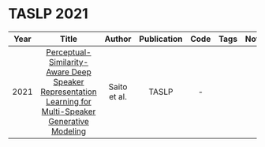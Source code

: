 # TASLP 2021

| Year |                                                                         Title                                                                          |    Author    | Publication | Code | Tags | Notes |
|:----:|:------------------------------------------------------------------------------------------------------------------------------------------------------:|:------------:|:-----------:|:----:|:----:|:-----:|
| 2021 | [Perceptual-Similarity-Aware Deep Speaker Representation Learning for Multi-Speaker Generative Modeling](https://ieeexplore.ieee.org/document/9354556) | Saito et al. |    TASLP    |  -   |      |       |
